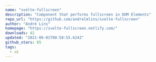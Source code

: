```yaml
---
name: "svelte-fullscreen"
description: "Component that performs fullscreen in DOM Elements"
repo_url: "https://github.com/andrelmlins/svelte-fullscreen"
author: "André Lins"
homepage: "https://svelte-fullscreen.netlify.com/"
downloads: 42
updated: "2021-09-01T00:58:55.624Z"
github_stars: 65
tags: 
  - ui
---
```

